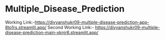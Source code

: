 # Multiple_Disease_Prediction
Working Link:-https://divyanshukr09-multiple-disease-prediction-app-8to1rs.streamlit.app/
Second Working Link:- https://divyanshukr09-multiple-disease-prediction-main-xknjr6.streamlit.app/

